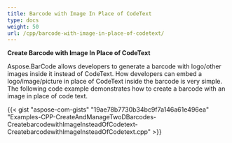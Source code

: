 ```yaml
---
title: Barcode with Image In Place of CodeText
type: docs
weight: 50
url: /cpp/barcode-with-image-in-place-of-codetext/
---
```


**Create Barcode with Image In Place of CodeText**

Aspose.BarCode allows developers to generate a barcode with logo/other images inside it instead of CodeText. How developers can embed a logo/image/picture in place of CodeText inside the barcode is very simple. The following code example demonstrates how to create a barcode with an image in place of code text.

{{< gist "aspose-com-gists" "19ae78b7730b34bc9f7a146a61e496ea" "Examples-CPP-CreateAndManageTwoDBarcodes-CreatebarcodewithImageInsteadOfCodetext-CreatebarcodewithImageInsteadOfCodetext.cpp" >}}
